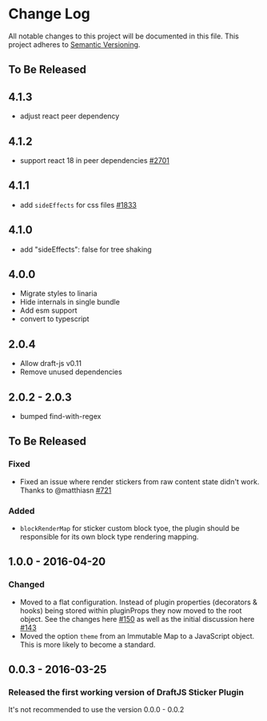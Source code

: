 # Change Log

All notable changes to this project will be documented in this file.
This project adheres to [Semantic Versioning](http://semver.org/).

## To Be Released

## 4.1.3

- adjust react peer dependency

## 4.1.2

- support react 18 in peer dependencies [#2701](https://github.com/draft-js-plugins/draft-js-plugins/issues/2701)

## 4.1.1

- add `sideEffects` for css files [#1833](https://github.com/draft-js-plugins/draft-js-plugins/issues/1833)

## 4.1.0

- add "sideEffects": false for tree shaking

## 4.0.0

- Migrate styles to linaria
- Hide internals in single bundle
- Add esm support
- convert to typescript

## 2.0.4

- Allow draft-js v0.11
- Remove unused dependencies

## 2.0.2 - 2.0.3

- bumped find-with-regex

## To Be Released

### Fixed

- Fixed an issue where render stickers from raw content state didn't work. Thanks to @matthiasn [#721](https://github.com/draft-js-plugins/draft-js-plugins/pull/721)

### Added

- `blockRenderMap` for sticker custom block tyoe, the plugin should be responsible for its own block type rendering mapping.

## 1.0.0 - 2016-04-20

### Changed

- Moved to a flat configuration. Instead of plugin properties (decorators & hooks) being stored within pluginProps they now moved to the root object. See the changes here [#150](https://github.com/draft-js-plugins/draft-js-plugins/pull/150/files) as well as the initial discussion here [#143](https://github.com/draft-js-plugins/draft-js-plugins/issues/143)
- Moved the option `theme` from an Immutable Map to a JavaScript object. This is more likely to become a standard.

## 0.0.3 - 2016-03-25

### Released the first working version of DraftJS Sticker Plugin

It's not recommended to use the version 0.0.0 - 0.0.2
